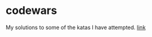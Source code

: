 # codewars
My solutions to some of the katas I have attempted. 
[link](https://www.codewars.com/users/mz0121coder)
